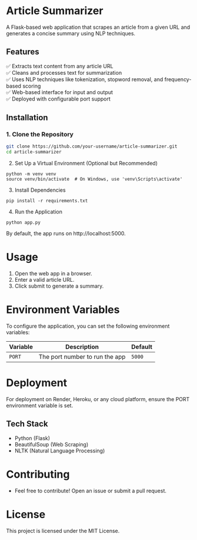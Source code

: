 # Article Summarizer  

A Flask-based web application that scrapes an article from a given URL and generates a concise summary using NLP techniques.  

## Features  
✅ Extracts text content from any article URL  
✅ Cleans and processes text for summarization  
✅ Uses NLP techniques like tokenization, stopword removal, and frequency-based scoring  
✅ Web-based interface for input and output  
✅ Deployed with configurable port support  

## Installation  

### 1. Clone the Repository  
```bash
git clone https://github.com/your-username/article-summarizer.git
cd article-summarizer
```
2. Set Up a Virtual Environment (Optional but Recommended)
```
python -m venv venv
source venv/bin/activate  # On Windows, use 'venv\Scripts\activate'
```
3. Install Dependencies
```
pip install -r requirements.txt
```
4. Run the Application
```
python app.py
  ```
By default, the app runs on http://localhost:5000.

# Usage
1. Open the web app in a browser.
2. Enter a valid article URL.
3. Click submit to generate a summary.
# Environment Variables
To configure the application, you can set the following environment variables:  

| Variable | Description | Default |
|----------|------------|---------|
| `PORT`   | The port number to run the app | `5000` |
# Deployment
For deployment on Render, Heroku, or any cloud platform, ensure the PORT environment variable is set.

## Tech Stack
- Python (Flask)
- BeautifulSoup (Web Scraping)
- NLTK (Natural Language Processing)
  
# Contributing
- Feel free to contribute! Open an issue or submit a pull request.

# License
This project is licensed under the MIT License.
